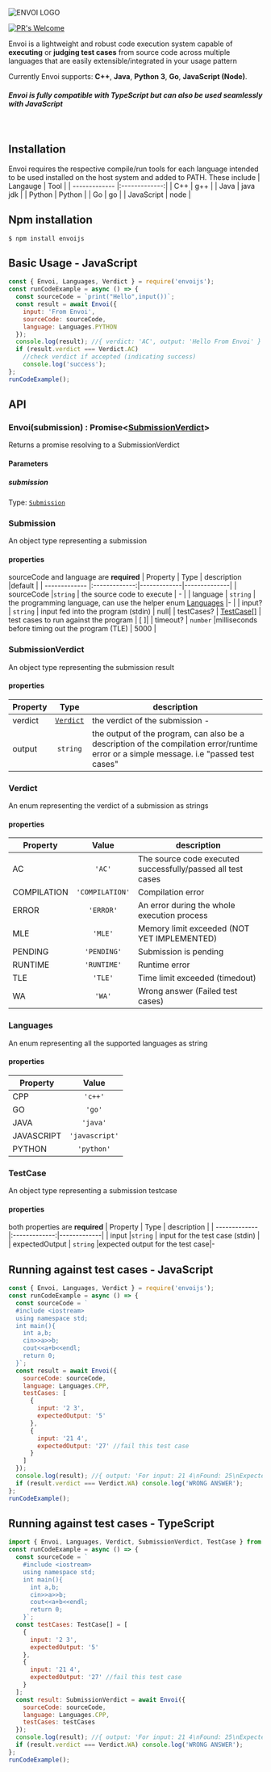 ![ENVOI LOGO](https://github.com/ragrag/envoijs/blob/master/meta/envoi.png?raw=true)

[![PR's Welcome][pr-welcoming-image]][pr-welcoming-url]

Envoi is a lightweight and robust code execution system capable of **executing** or **judging test cases** from source code across multiple languages that are easily extensible/integrated in your usage pattern

Currently Envoi supports: **C++**, **Java**, **Python 3**, **Go**, **JavaScript (Node)**.

##### Envoi is fully compatible with TypeScript but can also be used seamlessly with JavaScript

&nbsp;

## Installation

Envoi requires the respective compile/run tools for each language intended to be used installed on the host system and added to PATH. These include
| Langauge | Tool |
| ------------- |:-------------:|
| C++ | g++ |
| Java | java jdk |
| Python | Python |
| Go | go |
| JavaScript | node |

## Npm installation

```
$ npm install envoijs
```

## Basic Usage - JavaScript

```js
const { Envoi, Languages, Verdict } = require('envoijs');
const runCodeExample = async () => {
  const sourceCode = `print("Hello",input())`;
  const result = await Envoi({
    input: 'From Envoi',
    sourceCode: sourceCode,
    language: Languages.PYTHON
  });
  console.log(result); //{ verdict: 'AC', output: 'Hello From Envoi' }
  if (result.verdict === Verdict.AC)
    //check verdict if accepted (indicating success)
    console.log('success');
};
runCodeExample();
```

## API

### **Envoi(submission) : Promise<[SubmissionVerdict](#SubmissionVerdict)>**

Returns a promise resolving to a SubmissionVerdict

#### Parameters

##### submission

Type: [`Submission`](#Submission)

### **Submission**

An object type representing a submission

#### properties

sourceCode and language are **required**
| Property | Type | description |default |
| ------------- |:-------------:|-------------|--------------|
| sourceCode |`string` | the source code to execute | - |
| language | `string` | the programming language, can use the helper enum [Languages](#Languages) |- |
| input? | `string` | input fed into the program (stdin) | null|
| testCases? | [TestCase[]](#TestCase) | test cases to run against the program | [ ]|
| timeout? | `number` |milliseconds before timing out the program (TLE) | 5000 |

### **SubmissionVerdict**

An object type representing the submission result

#### properties

| Property |         Type          | description                                                                                                                              |
| -------- | :-------------------: | ---------------------------------------------------------------------------------------------------------------------------------------- |
| verdict  | [`Verdict`](#Verdict) | the verdict of the submission -                                                                                                          |
| output   |       `string`        | the output of the program, can also be a description of the compilation error/runtime error or a simple message. i.e "passed test cases" | - |

### **Verdict**

An enum representing the verdict of a submission as strings

#### properties

| Property    |      Value      | description                                                 |
| ----------- | :-------------: | ----------------------------------------------------------- |
| AC          |     `'AC'`      | The source code executed successfully/passed all test cases | - |
| COMPILATION | `'COMPILATION'` | Compilation error                                           | - |
| ERROR       |    `'ERROR'`    | An error during the whole execution process                 |
| MLE         |     `'MLE'`     | Memory limit exceeded (NOT YET IMPLEMENTED)                 |
| PENDING     |   `'PENDING'`   | Submission is pending                                       |
| RUNTIME     |   `'RUNTIME'`   | Runtime error                                               |
| TLE         |     `'TLE'`     | Time limit exceeded (timedout)                              |
| WA          |     `'WA'`      | Wrong answer (Failed test cases)                            |

### **Languages**

An enum representing all the supported languages as string

#### properties

| Property   |     Value      |
| ---------- | :------------: |
| CPP        |    `'c++'`     | - |
| GO         |     `'go'`     |
| JAVA       |    `'java'`    |
| JAVASCRIPT | `'javascript'` |
| PYTHON     |   `'python'`   |

### **TestCase**

An object type representing a submission testcase

#### properties

both properties are **required**
| Property | Type | description |
| ------------- |:-------------:|-------------|
| input |`string` | input for the test case (stdin) |  
| expectedOutput | `string` |expected output for the test case|-

## Running against test cases - JavaScript

```js
const { Envoi, Languages, Verdict } = require('envoijs');
const runCodeExample = async () => {
  const sourceCode = `
  #include <iostream>
  using namespace std;
  int main(){
    int a,b;
    cin>>a>>b;
    cout<<a+b<<endl;
    return 0;
  }`;
  const result = await Envoi({
    sourceCode: sourceCode,
    language: Languages.CPP,
    testCases: [
      {
        input: '2 3',
        expectedOutput: '5'
      },
      {
        input: '21 4',
        expectedOutput: '27' //fail this test case
      }
    ]
  });
  console.log(result); //{ output: 'For input: 21 4\nFound: 25\nExpected:27', verdict: 'WA' }
  if (result.verdict === Verdict.WA) console.log('WRONG ANSWER');
};
runCodeExample();
```

## Running against test cases - TypeScript

```js
import { Envoi, Languages, Verdict, SubmissionVerdict, TestCase } from 'envoijs';
const runCodeExample = async () => {
  const sourceCode = `
    #include <iostream>
    using namespace std;
    int main(){
      int a,b;
      cin>>a>>b;
      cout<<a+b<<endl;
      return 0;
    }`;
  const testCases: TestCase[] = [
    {
      input: '2 3',
      expectedOutput: '5'
    },
    {
      input: '21 4',
      expectedOutput: '27' //fail this test case
    }
  ];
  const result: SubmissionVerdict = await Envoi({
    sourceCode: sourceCode,
    language: Languages.CPP,
    testCases: testCases
  });
  console.log(result); //{ output: 'For input: 21 4\nFound: 25\nExpected:27', verdict: 'WA' }
  if (result.verdict === Verdict.WA) console.log('WRONG ANSWER');
};
runCodeExample();
```

[pr-welcoming-image]: https://img.shields.io/badge/PRs-welcome-brightgreen.svg?style=flat-square
[pr-welcoming-url]: https://github.com/koajs/koa/pull/new
